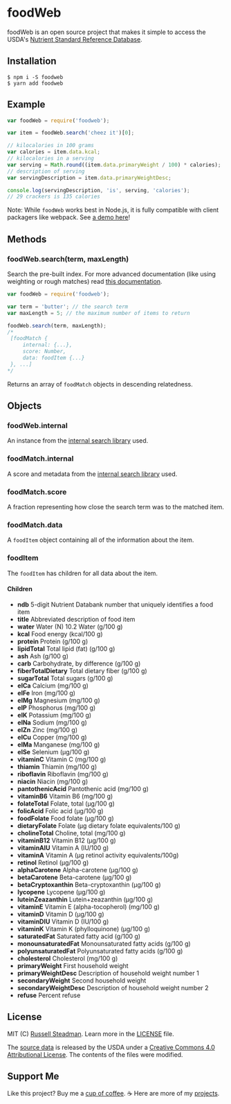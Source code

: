 # foodWeb

foodWeb is an open source project that makes it simple to access the USDA's [Nutrient Standard Reference Database](https://www.ars.usda.gov/northeast-area/beltsville-md/beltsville-human-nutrition-research-center/nutrient-data-laboratory/docs/sr28-download-files/).

## Installation

```shell
$ npm i -S foodweb
$ yarn add foodweb
```

## Example

```js
var foodWeb = require('foodweb');

var item = foodWeb.search('cheez it')[0];

// kilocalories in 100 grams
var calories = item.data.kcal;
// kilocalories in a serving
var serving = Math.round((item.data.primaryWeight / 100) * calories);
// description of serving
var servingDescription = item.data.primaryWeightDesc;

console.log(servingDescription, 'is', serving, 'calories');
// 29 crackers is 135 calories
```

Note: While `foodWeb` works best in Node.js, it is fully compatible with client packagers like webpack. See [a demo here](https://food.js.org/example/)!

## Methods

### foodWeb.search(term, maxLength)

Search the pre-built index. For more advanced documentation (like using weighting or rough matches) read [this documentation](https://lunrjs.com/guides/searching.html).

```js
var foodWeb = require('foodweb');

var term = 'butter'; // the search term
var maxLength = 5; // the maximum number of items to return

foodWeb.search(term, maxLength);
/*
 [foodMatch {
     internal: {...},
     score: Number,
     data: foodItem {...}
 }, ...]
*/
```

Returns an array of `foodMatch` objects in descending relatedness.

## Objects

### foodWeb.internal

An instance from the [internal search library](https://lunrjs.com/guides/getting_started.html) used.

### foodMatch.internal

A score and metadata from the [internal search library](https://lunrjs.com/guides/getting_started.html) used.

### foodMatch.score

A fraction representing how close the search term was to the matched item.

### foodMatch.data

A `foodItem` object containing all of the information about the item.

### foodItem

The `foodItem` has children for all data about the item.

#### Children

* **ndb** 5-digit Nutrient Databank number that uniquely identifies a food item
* **title** Abbreviated description of food item
* **water** Water (N) 10.2 Water (g/100 g)
* **kcal** Food energy (kcal/100 g)
* **protein** Protein (g/100 g)
* **lipidTotal** Total lipid (fat) (g/100 g)
* **ash** Ash (g/100 g)
* **carb** Carbohydrate, by difference (g/100 g)
* **fiberTotalDietary** Total dietary fiber (g/100 g)
* **sugarTotal** Total sugars (g/100 g)
* **elCa** Calcium (mg/100 g)
* **elFe** Iron (mg/100 g)
* **elMg** Magnesium (mg/100 g)
* **elP** Phosphorus (mg/100 g)
* **elK** Potassium (mg/100 g)
* **elNa** Sodium (mg/100 g)
* **elZn** Zinc (mg/100 g)
* **elCu** Copper (mg/100 g)
* **elMa** Manganese (mg/100 g)
* **elSe** Selenium (μg/100 g)
* **vitaminC** Vitamin C (mg/100 g)
* **thiamin** Thiamin (mg/100 g)
* **riboflavin** Riboflavin (mg/100 g)
* **niacin** Niacin (mg/100 g)
* **pantothenicAcid** Pantothenic acid (mg/100 g)
* **vitaminB6** Vitamin B6 (mg/100 g)
* **folateTotal** Folate, total (μg/100 g)
* **folicAcid** Folic acid (μg/100 g)
* **foodFolate** Food folate (μg/100 g)
* **dietaryFolate** Folate (μg dietary folate equivalents/100 g)
* **cholineTotal** Choline, total (mg/100 g)
* **vitaminB12** Vitamin B12 (μg/100 g)
* **vitaminAIU** Vitamin A (IU/100 g)
* **vitaminA** Vitamin A (μg retinol activity equivalents/100g)
* **retinol** Retinol (μg/100 g)
* **alphaCarotene** Alpha-carotene (μg/100 g)
* **betaCarotene** Beta-carotene (μg/100 g)
* **betaCryptoxanthin** Beta-cryptoxanthin (μg/100 g)
* **lycopene** Lycopene (μg/100 g)
* **luteinZeazanthin** Lutein+zeazanthin (μg/100 g)
* **vitaminE** Vitamin E (alpha-tocopherol) (mg/100 g)
* **vitaminD** Vitamin D (μg/100 g)
* **vitaminDIU** Vitamin D (IU/100 g)
* **vitaminK** Vitamin K (phylloquinone) (μg/100 g)
* **saturatedFat** Saturated fatty acid (g/100 g)
* **monounsaturatedFat** Monounsaturated fatty acids (g/100 g)
* **polyunsaturatedFat** Polyunsaturated fatty acids (g/100 g)
* **cholesterol** Cholesterol (mg/100 g)
* **primaryWeight** First household weight
* **primaryWeightDesc** Description of household weight number 1
* **secondaryWeight** Second household weight
* **secondaryWeightDesc** Description of household weight number 2
* **refuse** Percent refuse

## License

MIT (C) [Russell Steadman](https://teamtofu.github.io/contact). Learn more in the [LICENSE](https://github.com/teamtofu/foodweb/blob/master/LICENSE) file.

The [source data](https://catalog.data.gov/dataset/usda-national-nutrient-database-for-standard-reference) is released by the USDA under a [Creative Commons 4.0 Attributional License](https://creativecommons.org/licenses/by/4.0/). The contents of the files were modified.

## Support Me

Like this project? Buy me a [cup of coffee](https://www.paypal.me/RussellSteadman/3). &#x2615; Here are more of my [projects](https://teamtofu.github.io/).